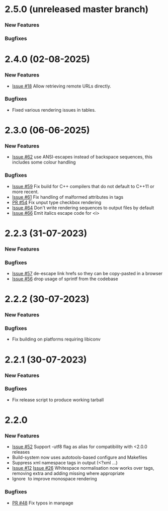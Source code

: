 # 2.5.0 (unreleased master branch)

### New Features

### Bugfixes


# 2.4.0 (02-08-2025)

### New Features

* [Issue #18](https://gitlab.com/grobian/html2text/-/issues/18)
  Allow retrieving remote URLs directly.

### Bugfixes

* Fixed various rendering issues in tables.


# 2.3.0 (06-06-2025)

### New Features

* [Issue #62](https://gitlab.com/grobian/html2text/-/issues/62)
  use ANSI-escapes instead of backspace sequences, this includes some
  colour handling

### Bugfixes

* [Issue #59](https://github.com/grobian/html2text/issues/59)
  Fix build for C++ compilers that do not default to C++11 or more
  recent.
* [Issue #61](https://https://gitlab.com/grobian/html2text/-/issues/61)
  Fix handling of malformed attributes in tags
* [PR #54](https://gitlab.com/grobian/html2text/-/merge_requests/54)
  Fix unput type checkbox rendering
* [Issue #64](https://https://gitlab.com/grobian/html2text/-/issues/64)
  Don't write rendering sequences to output files by default
* [Issue #66](https://gitlab.com/grobian/html2text/-/issues/66)
  Emit italics escape code for &lt;i&gt;


# 2.2.3 (31-07-2023)

### New Features

### Bugfixes

* [Issue #57](https://github.com/grobian/html2text/issues/57)
  de-escape link hrefs so they can be copy-pasted in a browser
* [Issue #56](https://github.com/grobian/html2text/issues/56)
  drop usage of sprintf from the codebase


# 2.2.2 (30-07-2023)

### New Features

### Bugfixes

* Fix building on platforms requiring libiconv


# 2.2.1 (30-07-2023)

### New Features

### Bugfixes

* Fix release script to produce working tarball


# 2.2.0 

### New Features

* [Issue #52](https://github.com/grobian/html2text/issues/52)
  Support -utf8 flag as alias for compatibility with <2.0.0 releases
* Build-system now uses autotools-based configure and Makefiles
* Suppress xml namespace tags in output (<?xml ...)
* [Issue #12](https://github.com/grobian/html2text/issues/12)
  [Issue #26](https://github.com/grobian/html2text/issues/26)
  Whitespace normalisation now works over tags, removing extra
  and adding missing where appropriate
* Ignore &zwnj; to improve monospace rendering

### Bugfixes

* [PR #48](https://github.com/grobian/html2text/pull/48)
  Fix typos in manpage
